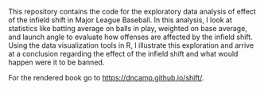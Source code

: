 This repository contains the code for the exploratory data analysis of effect of the infield shift in Major League Baseball. In this analysis, I look at statistics like batting average on balls in play, weighted on base average, and launch angle to evaluate how offenses are affected by the infield shift. Using the data visualization tools in R, I illustrate this exploration and arrive at a conclusion regarding the effect of the infield shift and what would happen were it to be banned.

For the rendered book go to https://dncamp.github.io/shift/.

